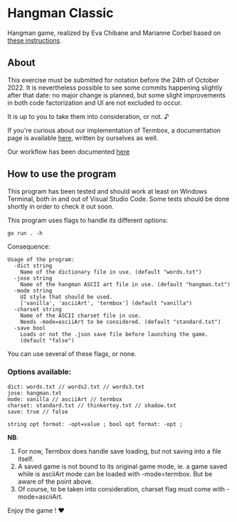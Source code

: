 # Hangman Classic

Hangman game, realized by Eva Chibane and Marianne Corbel based on [these instructions](https://github.com/Lyon-Ynov-Campus/YTrack/tree/master/subjects/hangman/hangman-classic).

## About

This exercise must be submitted for notation before the 24th of October 2022. It is nevertheless possible to see some commits happening slightly after that date: no major change is planned, but some slight improvements in both code factorization and UI are not excluded to occur. 

It is up to you to take them into consideration, or not. ♪

If you're curious about our implementation of Termbox, a documentation page is available [here](https://github.com/RathGate/Corbel_Chibane_Hangman/tree/main/src/packages/ui), written by ourselves as well.

Our workflow has been documented [here](https://ynov890827.monday.com/boards/1131253654)

## How to use the program

This program has been tested and should work at least on Windows Terminal, both in and out of Visual Studio Code. Some tests should be done shortly in order to check it out soon.

This program uses flags to handle its different options:

    go run . -h

Consequence: 

    Usage of the program:
      -dict string
        Name of the dictionary file in use. (default "words.txt")
      -jose string
        Name of the hangman ASCII art file in use. (default "hangman.txt")
      -mode string
        UI style that should be used.
        ['vanilla', 'asciiArt', 'termbox'] (default "vanilla")
      -charset string
        Name of the ASCII charset file in use.
        Needs -mode=asciiArt to be considered. (default "standard.txt")
      -save bool
        Loads or not the .json save file before launching the game. 
        (default "false")
You can use several of these flags, or none.

### Options available:

    dict: words.txt // words2.txt // words3.txt
    jose: hangman.txt
    mode: vanilla // asciiArt // termbox
    charset: standard.txt // thinkertoy.txt // shadow.txt
    save: true // false

    string opt format: -opt=value ; bool opt format: -opt ;

**NB**:
1. For now, Termbox does handle save loading, but not saving into a file itself.
2. A saved game is not bound to its original game mode, ie. a game saved while is asciiArt mode can be loaded with -mode=termbox. But be aware of the point above.
3. Of course, to be taken into consideration, charset flag must come with -mode=asciiArt.

Enjoy the game ! ♥
